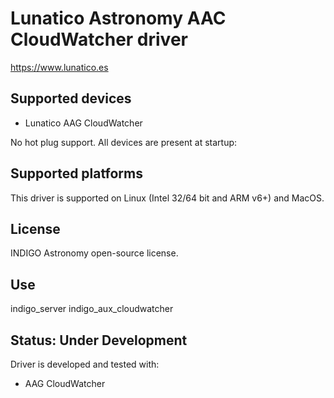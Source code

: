 # Lunatico Astronomy AAC CloudWatcher driver

https://www.lunatico.es

## Supported devices

* Lunatico AAG CloudWatcher

No hot plug support. All devices are present at startup:

## Supported platforms

This driver is supported on Linux (Intel 32/64 bit and ARM v6+) and MacOS.

## License

INDIGO Astronomy open-source license.

## Use

indigo_server indigo_aux_cloudwatcher

## Status: Under Development

Driver is developed and tested with:
* AAG CloudWatcher

